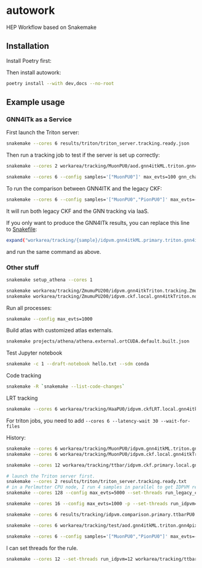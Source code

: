 # autowork
HEP Workflow based on Snakemake

## Installation
Install Poetry first:
<script src="https://gist.github.com/xju2/b4fd9d7db62a7a5345b190aae75d231e.js"></script>

Then install autowork:
```bash
poetry install --with dev,docs --no-root
```
## Example usage

### GNN4ITk as a Service
First launch the Triton server:
```bash
snakemake --cores 6 results/triton/triton_server.tracking.ready.json
```

Then run a tracking job to test if the server is set up correctly:
```bash
snakemake --cores 2 workarea/tracking/MuonPU0/aod.gnn4itkML.triton.gnn4itkTriton.tracking.MuonPU0.root --dry-run --config max_evts=10
```

```bash
snakemake --cores 6 --config samples='["MuonPU0"]' max_evts=100 gnn_chains='["gnn4itkDoubleML", "gnn4itkDoubleMLDefaultCuts"]' -p --set-threads run_idpvm=4 run_gnn4itk_triton=4 --dry-run
```

To run the comparison between GNN4ITK and the legacy CKF:
```bash
snakemake --cores 6 --config samples='["MuonPU0","PionPU0"]' max_evts=-1 -p --set-threads run_idpvm=4 run_gnn4itk_triton=4 --dry-run
```
It will run both legacy CKF and the GNN tracking via IaaS.

If you only want to produce the GNN4ITk results, you can replace this line to [Snakefile](workflow/Snakefile):
```bash
expand("workarea/tracking/{sample}/idpvm.gnn4itkML.primary.triton.gnn4itkTriton.tracking.{sample}.root", sample=SAMPLES),
```
and run the same command as above.

### Other stuff

```bash
snakemake setup_athena --cores 1
```

```bash
snakemake workarea/tracking/ZmumuPU200/idpvm.gnn4itkTriton.tracking.ZmumuPU200.root --config max_evts=100
snakemake workarea/tracking/ZmumuPU200/idpvm.ckf.local.gnn4itkTriton.none.ZmumuPU200.root --config max_evts=100
```

Run all processes:
```bash
snakemake --config max_evts=1000
```

Build atlas with customized atlas externals.
```bash
snakemake projects/athena/athena.external.ortCUDA.default.built.json
```

Test Jupyter notebook
```bash
snakemake -c 1 --draft-notebook hello.txt --sdm conda
```

Code tracking
```bash
snakemake -R `snakemake --list-code-changes`
```

LRT tracking
```bash
snakemake --cores 6 workarea/tracking/HaaPU0/idpvm.ckfLRT.local.gnn4itkTriton.none.HaaPU0.root --config max_evts=-1
```

For triton jobs, you need to add `--cores 6 --latency-wait 30 --wait-for-files`


History:
```bash
snakemake --cores 6 workarea/tracking/MuonPU0/idpvm.gnn4itkML.triton.gnn4itkTriton.tracking.MuonPU0.root --config max_evts=-1
snakemake --cores 6 workarea/tracking/MuonPU0/idpvm.ckf.local.gnn4itkTriton.none.MuonPU0.root --config max_evts=-1

snakemake --cores 12 workarea/tracking/ttbar/idpvm.ckf.primary.local.gnn4itkTriton.none.ttbar.root -p

# launch the Triton server first.
snakemake --cores 2 results/triton/triton_server.tracking.ready.txt
# in a Perlmutter CPU node, I run 4 samples in parallel to get IDPVM results.
snakemake --cores 128 --config max_evts=5000 --set-threads run_legacy_ckf=16 run_idpvm=16 run_gnn4itk_triton=1 --rerun-triggers mtime --sdm conda --dry-run

snakemake --cores 16 --config max_evts=1000 -p --set-threads run_idpvm=4 run_gnn4itk_triton=1

snakemake --cores 6 results/tracking/idpvm.comparison.primary.ttbarPU0.txt -p --rerun-triggers mtime --sdm conda --force

snakemake --cores 6 workarea/tracking/test/aod.gnn4itkML.triton.gnn4pixelTriton.tracking.test.root --config max_evts=-1 --dry-run -p

snakemake --cores 6 --config samples='["MuonPU0","PionPU0"]' max_evts=-1 -p --set-threads run_idpvm=4 run_gnn4itk_triton=1
```
I can set threads for the rule.
```bash
snakemake --cores 12 --set-threads run_idpvm=12 workarea/tracking/ttbar/idpvm.ckf.primary.local.gnn4itkTriton.none.ttbar.root -p
```
